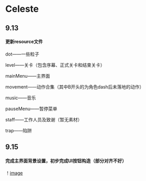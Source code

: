 # Celeste

## 9.13

#### 更新resource文件

dot——一些粒子

level——关卡（包含序幕、正式关卡和结束关卡）

mainMenu——主界面

movement——动作合集（其中B开头的为角色dash后未落地的动作）

music——音乐

pauseMenu——暂停菜单

staff——工作人员及致谢（暂无素材）

trap——陷阱

## 9.15

#### 完成主界面背景设置，初步完成UI按钮构造（部分对齐不好）

！[image](https://github.com/LionKk99/Celeste/blob/master/README_image/9.15_01.png)

